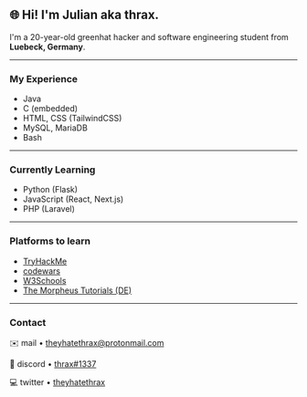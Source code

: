 ## 🌐 **Hi! I'm Julian aka thrax.**

I'm a 20-year-old greenhat hacker and software engineering student from **Luebeck, Germany**.

---

### My Experience

- Java
- C (embedded)
- HTML, CSS (TailwindCSS)
- MySQL, MariaDB
- Bash

---

### Currently Learning

- Python (Flask)
- JavaScript (React, Next.js)
- PHP (Laravel)

---

### Platforms to learn

- [TryHackMe](https://tryhackme.com/) 
- [codewars](https://www.codewars.com/)
- [W3Schools](https://www.w3schools.com/)
- [The Morpheus Tutorials (DE)](https://www.youtube.com/c/TheMorpheus407)

---

### Contact

✉️ mail • [theyhatethrax@protonmail.com](mailto:theyhatethrax@protonmail.com)

💬 discord • [thrax#1337](https://discord.com/)

💻 twitter • [theyhatethrax](https://twitter.com/theyhatethrax)
